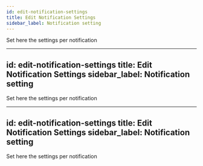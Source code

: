 ```yaml
---
id: edit-notification-settings
title: Edit Notification Settings
sidebar_label: Notification setting
---
```


Set here the settings per notification

---
id: edit-notification-settings
title: Edit Notification Settings
sidebar_label: Notification setting
---

Set here the settings per notification

---
id: edit-notification-settings
title: Edit Notification Settings
sidebar_label: Notification setting
---

Set here the settings per notification

